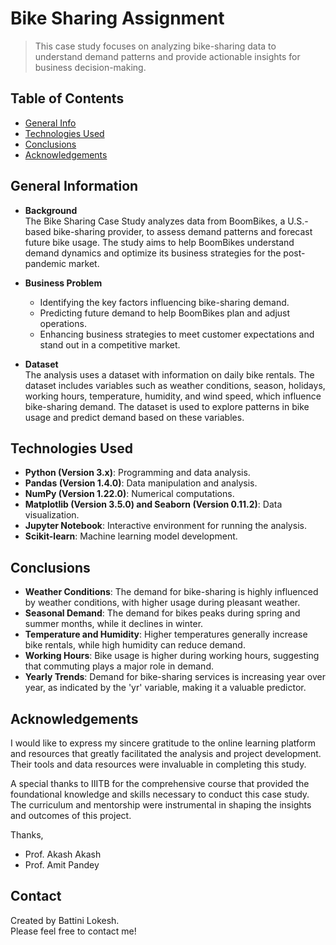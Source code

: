 # Bike Sharing Assignment
> This case study focuses on analyzing bike-sharing data to understand demand patterns and provide actionable insights for business decision-making.

## Table of Contents
* [General Info](#general-information)
* [Technologies Used](#technologies-used)
* [Conclusions](#conclusions)
* [Acknowledgements](#acknowledgements)

## General Information
- **Background**  
    The Bike Sharing Case Study analyzes data from BoomBikes, a U.S.-based bike-sharing provider, to assess demand patterns and forecast future bike usage. The study aims to help BoomBikes understand demand dynamics and optimize its business strategies for the post-pandemic market.

- **Business Problem**  
    - Identifying the key factors influencing bike-sharing demand.
    - Predicting future demand to help BoomBikes plan and adjust operations.
    - Enhancing business strategies to meet customer expectations and stand out in a competitive market.
  
- **Dataset**  
    The analysis uses a dataset with information on daily bike rentals. The dataset includes variables such as weather conditions, season, holidays, working hours, temperature, humidity, and wind speed, which influence bike-sharing demand. The dataset is used to explore patterns in bike usage and predict demand based on these variables.

## Technologies Used
- **Python (Version 3.x)**: Programming and data analysis.
- **Pandas (Version 1.4.0)**: Data manipulation and analysis.
- **NumPy (Version 1.22.0)**: Numerical computations.
- **Matplotlib (Version 3.5.0) and Seaborn (Version 0.11.2)**: Data visualization.
- **Jupyter Notebook**: Interactive environment for running the analysis.
- **Scikit-learn**: Machine learning model development.

## Conclusions
- **Weather Conditions**: The demand for bike-sharing is highly influenced by weather conditions, with higher usage during pleasant weather.
- **Seasonal Demand**: The demand for bikes peaks during spring and summer months, while it declines in winter.
- **Temperature and Humidity**: Higher temperatures generally increase bike rentals, while high humidity can reduce demand.
- **Working Hours**: Bike usage is higher during working hours, suggesting that commuting plays a major role in demand.
- **Yearly Trends**: Demand for bike-sharing services is increasing year over year, as indicated by the 'yr' variable, making it a valuable predictor.

## Acknowledgements
I would like to express my sincere gratitude to the online learning platform and resources that greatly facilitated the analysis and project development. Their tools and data resources were invaluable in completing this study.

A special thanks to IIITB for the comprehensive course that provided the foundational knowledge and skills necessary to conduct this case study. The curriculum and mentorship were instrumental in shaping the insights and outcomes of this project.

Thanks,  
- Prof. Akash Akash 
- Prof. Amit Pandey 

## Contact
Created by Battini Lokesh.  
Please feel free to contact me!